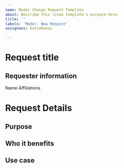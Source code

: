 ```yaml
---
name: Model Change Request Template
about: Describe this issue template's purpose here.
title: ''
labels: 'Model: New Request'
assignees: katiebanaz

---
```


# Request title
## Requester information
Name
Affiliations
# Request Details
## Purpose
## Who it benefits
## Use case
